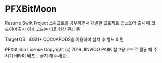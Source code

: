 # PFXBitMoon
Resume Swift Project
스위프트를 공부하면서 개발한 프로젝트
앱스토어 출시 때 코드이며 출시 이후 코드는 따로 형상 관리 중

Target OS : iOS11+
COCOAPODS을 이용하여 설치 후 빌드 & 런

PFXStudio License
Copyright (c) 2019 JINWOO PARK
참고용 코드로 활용 해 주시기 바라며 배포는 금지 해 주세요...
